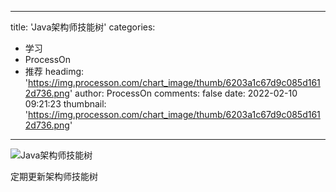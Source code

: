 
---
title: 'Java架构师技能树'
categories: 
 - 学习
 - ProcessOn
 - 推荐
headimg: 'https://img.processon.com/chart_image/thumb/6203a1c67d9c085d1612d736.png'
author: ProcessOn
comments: false
date: 2022-02-10 09:21:23
thumbnail: 'https://img.processon.com/chart_image/thumb/6203a1c67d9c085d1612d736.png'
---

<div>   
<img class="thumb" alt="Java架构师技能树" src="https://img.processon.com/chart_image/thumb/6203a1c67d9c085d1612d736.png" referrerpolicy="no-referrer">
<p>定期更新架构师技能树</p>  
</div>
            
